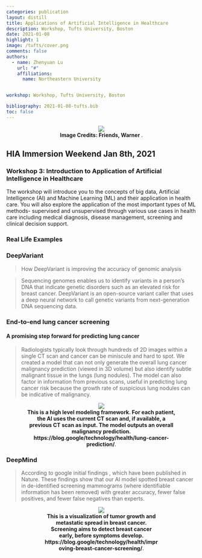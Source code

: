 ```yaml
---
categories: publication
layout: distill
title: Applications of Artificial Intelligence in Healthcare
description: Workshop, Tufts University, Boston
date: 2021-01-08
highlight: 1
image: /tufts/cover.png
comments: false
authors:
  - name: Zhenyuan Lu
    url: "#"
    affiliations:
      name: Northeastern University


workshop: Workshop, Tufts University, Boston

bibliography: 2021-01-08-tufts.bib
toc: false
---
```

<meta property="og:image" content="{{ '/assets/projects/tufts/cover.gif' | relative_url }}" />
<center>
  <figure style="max-width:100%;">
    <img src="{{ '/assets/projects/tufts/cover.gif' | relative_url }}"  />
    <figcaption>
      <strong> Image Credits: Friends, Warner </strong>.
    </figcaption>
  </figure>
</center>

## HIA Immersion Weekend Jan 8th, 2021

### Workshop 3: Introduction to Application of Artificial Intelligence in Healthcare
<p>
The workshop will introduce you to the concepts of big data, Artificial Intelligence (AI) and Machine Learning (ML) and their application in health care. You will also explore the application of the most important types of ML methods- supervised and unsupervised through various use cases in health care including medical diagnosis, disease management, screening and clinical decision support.
</p>



### Real Life Examples

### DeepVariant
> How DeepVariant is improving the accuracy of genomic analysis

> Sequencing genomes enables us to identify variants in a person’s DNA that indicate genetic disorders such as an elevated risk for breast cancer. DeepVariant is an open-source variant caller that uses a deep neural network to call genetic variants from next-generation DNA sequencing data. <d-cite key="Poplin2018"></d-cite>

### End-to-end lung cancer screening

#### A promising step forward for predicting lung cancer


> Radiologists typically look through hundreds of 2D images within a single CT scan and cancer can be miniscule and hard to spot. We created a model that can not only generate the overall lung cancer malignancy prediction (viewed in 3D volume) but also identify subtle malignant tissue in the lungs (lung nodules). The model can also factor in information from previous scans, useful in predicting lung cancer risk because the growth rate of suspicious lung nodules can be indicative of malignancy. <d-cite key="Ardila2019"></d-cite>




<center>
  <figure  style="max-width:80%;">
    <img src="https://storage.googleapis.com/gweb-uniblog-publish-prod/original_images/lung_cancer_model.gif"  />
    <figcaption>
      <strong> This is a high level modeling framework. For each patient, the AI uses the current CT scan and, if available, a previous CT scan as input. The model outputs an overall malignancy prediction. https://blog.google/technology/health/lung-cancer-prediction/</strong>.
    </figcaption>
  </figure>
</center>

### DeepMind

> According to google initial findings <d-cite key="McKinney2020"></d-cite>, which have been published in Nature. These findings show that our AI model spotted breast cancer in de-identified screening mammograms (where identifiable information has been removed) with greater accuracy, fewer false positives, and fewer false negatives than experts. 



<center>
  <figure style="max-width:60%;">
    <img src="https://storage.googleapis.com/gweb-uniblog-publish-prod/original_images/Animation_showing_tumour_growth_and_metastatic_spread_in_breast_cancer_res.gif"  />
    <figcaption>
      <strong> This is a visualization of tumor growth and metastatic spread in breast cancer. Screening aims to detect breast cancer early, before symptoms develop. https://blog.google/technology/health/improving-breast-cancer-screening/</strong>.
    </figcaption>
  </figure>
</center>
